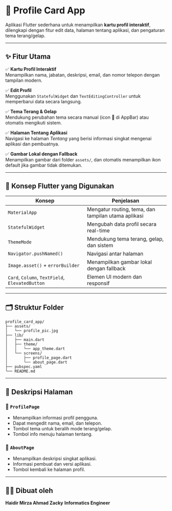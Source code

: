 # 🪪 Profile Card App

Aplikasi Flutter sederhana untuk menampilkan **kartu profil interaktif**, dilengkapi dengan fitur edit data, halaman tentang aplikasi, dan pengaturan tema terang/gelap.

---

## ✨ Fitur Utama

✅ **Kartu Profil Interaktif**  
Menampilkan nama, jabatan, deskripsi, email, dan nomor telepon dengan tampilan modern.

✅ **Edit Profil**  
Menggunakan `StatefulWidget` dan `TextEditingController` untuk memperbarui data secara langsung.

✅ **Tema Terang & Gelap**  
Mendukung perubahan tema secara manual (icon 🌙 di AppBar) atau otomatis mengikuti sistem.

✅ **Halaman Tentang Aplikasi**  
Navigasi ke halaman *Tentang* yang berisi informasi singkat mengenai aplikasi dan pembuatnya.

✅ **Gambar Lokal dengan Fallback**  
Menampilkan gambar dari folder `assets/`, dan otomatis menampilkan ikon default jika gambar tidak ditemukan.

---

## 🧠 Konsep Flutter yang Digunakan

| Konsep | Penjelasan |
|--------|-------------|
| `MaterialApp` | Mengatur routing, tema, dan tampilan utama aplikasi |
| `StatefulWidget` | Mengubah data profil secara real-time |
| `ThemeMode` | Mendukung tema terang, gelap, dan sistem |
| `Navigator.pushNamed()` | Navigasi antar halaman |
| `Image.asset()` + `errorBuilder` | Menampilkan gambar lokal dengan fallback |
| `Card`, `Column`, `TextField`, `ElevatedButton` | Elemen UI modern dan responsif |

---

## 🗂️ Struktur Folder

```
profile_card_app/
├── assets/
│   └── profile_pic.jpg
├── lib/
│   ├── main.dart
│   ├── theme/
│   │   └── app_theme.dart
│   └── screens/
│       ├── profile_page.dart
│       └── about_page.dart
├── pubspec.yaml
└── README.md
```

---

## 📱 Deskripsi Halaman

### 🔹 `ProfilePage`
- Menampilkan informasi profil pengguna.  
- Dapat mengedit nama, email, dan telepon.  
- Tombol tema untuk beralih mode terang/gelap.  
- Tombol info menuju halaman tentang.

### 🔹 `AboutPage`
- Menampilkan deskripsi singkat aplikasi.  
- Informasi pembuat dan versi aplikasi.  
- Tombol kembali ke halaman profil.

---

## 👨‍💻 Dibuat oleh

**Haidir Mirza Ahmad Zacky**
**Informatics Engineer**
